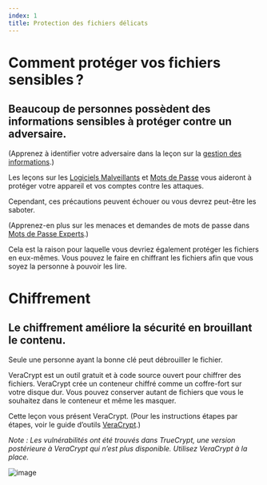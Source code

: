 ```yaml
---
index: 1
title: Protection des fichiers délicats
---
```

# Comment protéger vos fichiers sensibles ?

## Beaucoup de personnes possèdent des informations sensibles à protéger contre un adversaire.

(Apprenez à identifier votre adversaire dans la leçon sur la [gestion des informations](umbrella://information/managing-information).)

Les leçons sur les [Logiciels Malveillants](umbrella://information/malware) et [Mots de Passe](umbrella://information/passwords/beginner) vous aideront à protéger votre appareil et vos comptes contre les attaques.

Cependant, ces précautions peuvent échouer ou vous devrez peut-être les saboter.

(Apprenez-en plus sur les menaces et demandes de mots de passe dans [Mots de Passe Experts](umbrella://information/passwords/expert).)

Cela est la raison pour laquelle vous devriez également protéger les fichiers en eux-mêmes. Vous pouvez le faire en chiffrant les fichiers afin que vous soyez la personne à pouvoir les lire.

# Chiffrement

## Le chiffrement améliore la sécurité en brouillant le contenu.

Seule une personne ayant la bonne clé peut débrouiller le fichier.

VeraCrypt est un outil gratuit et à code source ouvert pour chiffrer des fichiers. VeraCrypt crée un conteneur chiffré comme un coffre-fort sur votre disque dur. Vous pouvez conserver autant de fichiers que vous le souhaitez dans le conteneur et même les masquer.

Cette leçon vous présent VeraCrypt. (Pour les instructions étapes par étapes, voir le guide d’outils [VeraCrypt](umbrella://tools/files/s_veracrypt.md).)

*Note : Les vulnérabilités ont été trouvés dans TrueCrypt, une version postérieure à VeraCrypt qui n’est plus disponible. Utilisez VeraCrypt à la place.*

![image](protecting1.png)
